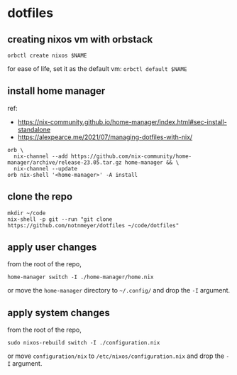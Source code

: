 # dotfiles

## creating nixos vm with orbstack
`orbctl create nixos $NAME`

for ease of life, set it as the default vm:
`orbctl default $NAME`

## install home manager

ref:
  - https://nix-community.github.io/home-manager/index.html#sec-install-standalone
  - https://alexpearce.me/2021/07/managing-dotfiles-with-nix/ 

```shell
orb \
  nix-channel --add https://github.com/nix-community/home-manager/archive/release-23.05.tar.gz home-manager && \
  nix-channel --update
orb nix-shell '<home-manager>' -A install
```

## clone the repo

```shell
mkdir ~/code
nix-shell -p git --run "git clone https://github.com/notnmeyer/dotfiles ~/code/dotfiles"
```

## apply user changes

from the root of the repo,

`home-manager switch -I ./home-manager/home.nix`

or move the `home-manager` directory to `~/.config/` and drop the `-I` argument.

## apply system changes

from the root of the repo,

`sudo nixos-rebuild switch -I ./configuration.nix`

or move `configuration/nix` to `/etc/nixos/configuration.nix` and drop the `-I` argument.
